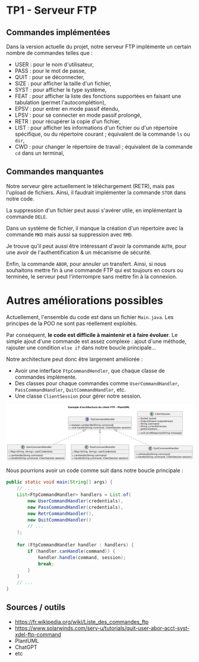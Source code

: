 # TP1 - Serveur FTP

## Commandes implémentées

Dans la version actuelle du projet, notre serveur FTP implémente un certain nombre de commandes telles que :
- USER : pour le nom d'utilisateur,
- PASS : pour le mot de passe,
- QUIT : pour se déconnecter,
- SIZE : pour afficher la taille d'un fichier,
- SYST : pour afficher le type système,
- FEAT : pour afficher la liste des fonctions supportées en faisant une tabulation (permet l'autocomplétion),
- EPSV : pour entrer en mode passif étendu,
- LPSV : pour se connecter en mode passif prolongé,
- RETR : pour récupérer la copie d'un fichier,
- LIST : pour afficher les informations d'un fichier ou d'un répertoire spécifique, ou du répertoire courant ; équivalent de la commande `ls` ou `dir`,
- CWD : pour changer le répertoire de travail ; équivalent de la commande `cd` dans un terminal,

## Commandes manquantes

Notre serveur gère actuellement le téléchargement (RETR), mais pas l'upload de fichiers. Ainsi, il faudrait implémenter la commande `STOR` dans notre code.

La suppression d'un fichier peut aussi s'avérer utile, en implémentant la commande `DELE`.

Dans un système de fichier, il manque la création d'un répertoire avec la commande `MKD` mais aussi sa suppression avec `RMD`.

Je trouve qu'il peut aussi être intéressant d'avoir la commande `AUTH`, pour une avoir de l'authentification & un mécanisme de sécurité.

Enfin, la commande `ABOR`, pour annuler un transfert. Ainsi, si nous souhaitons mettre fin à une commande FTP qui est toujours en cours ou terminée, le serveur peut l'interrompre sans mettre fin à la connexion. 


# Autres améliorations possibles

Actuellement, l'ensemble du code est dans un fichier `Main.java`. Les principes de la POO ne sont pas réellement exploités.

Par conséquent, **le code est difficile à maintenir et à faire évoluer**. Le simple ajout d'une commande est assez complexe : ajout d'une méthode, rajouter une condition `else if` dans notre boucle principale...

Notre architecture peut donc être largement améliorée :
- Avoir une interface `FtpCommandHendler`, que chaque classe de commandes implémente.
- Des classes pour chaque commandes comme `UserCommandHandler`, `PassCommandHandler`, `QuitCommandHandler`, etc.
- Une classe `ClientSession` pour gérer notre session.

![diagramme-classe-ftp.png](diagramme-classe-ftp.png)


Nous pourrions avoir un code comme suit dans notre boucle principale :
```java
public static void main(String[] args) {
    // ...
    List<FtpCommandHandler> handlers = List.of(
        new UserCommandHandler(credentials),
        new PassCommandHandler(credentials),
        new RetrCommandHandler(),
        new QuitCommandHandler()
        // ...
    );

    for (FtpCommandHandler handler : handlers) {
        if (handler.canHandle(command)) {
            handler.handle(command, session);
            break;
        }
    }
    // ...
}
```

## Sources / outils

- https://fr.wikipedia.org/wiki/Liste_des_commandes_ftp
- https://www.solarwinds.com/serv-u/tutorials/quit-user-abor-acct-syst-xdel-ftp-command
- PlantUML
- ChatGPT
- etc
